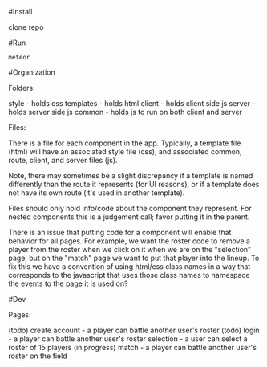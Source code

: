 #Install

  clone repo

#Run

  `meteor`

#Organization

Folders:

  style - holds css
  templates - holds html
  client - holds client side js
  server - holds server side js
  common - holds js to run on both client and server

Files:

  There is a file for each component in the app. Typically, a template file
  (html) will have an associated style file (css), and associated common, route,
  client, and server files (js).

  Note, there may sometimes be a slight discrepancy if a template is named
  differently than the route it represents (for UI reasons), or if a template
  does not have its own route (it's used in another template).

  Files should only hold info/code about the component they represent.  For
  nested components this is a judgement call; favor putting it in the parent.

  There is an issue that putting code for a component will enable that behavior
  for all pages.  For example, we want the roster code to remove a player from
  the roster when we click on it when we are on the "selection" page, but on the
  "match" page we want to put that player into the lineup. To fix this we have a
  convention of using html/css class names in a way that corresponds to the
  javascript that uses those class names to namespace the events to the page it
  is used on?

#Dev

Pages:

  (todo) create account - a player can battle another user's roster
  (todo) login - a player can battle another user's roster
  selection - a user can select a roster of 15 players
  (in progress) match - a player can battle another user's roster on the field
